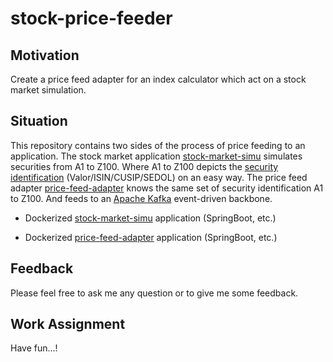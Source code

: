 # stock-price-feeder


## Motivation
Create a price feed adapter for an index calculator which act on a stock market simulation.


## Situation
This repository contains two sides of the process of price feeding to an application. 
The stock market application [stock-market-simu](https://github.com/PaulsAgileIndex/stock-price-feeder/tree/master/stock-market-simu) 
simulates securities from A1 to Z100. Where A1 to Z100 depicts the 
 [security identification](http://www.ksvali.com/2009/02/security-ids-symbol-cusip-isin-sedol-ric-code/) 
 (Valor/ISIN/CUSIP/SEDOL) on an easy way. The price feed adapter [price-feed-adapter](https://github.com/PaulsAgileIndex/stock-price-feeder/tree/master/price-feed-adapter) 
knows the same set of security identification A1 to Z100. And feeds to an [Apache Kafka](https://kafka.apache.org/) event-driven 
backbone.


- Dockerized [stock-market-simu](https://github.com/PaulsAgileIndex/stock-price-feeder/tree/master/stock-market-simu) 
  application (SpringBoot, etc.)

- Dockerized [price-feed-adapter](https://github.com/PaulsAgileIndex/stock-price-feeder/tree/master/price-feed-adapter) 
  application (SpringBoot, etc.)


## Feedback

Please feel free to ask me any question or to give me some feedback.


## Work Assignment
Have fun...!